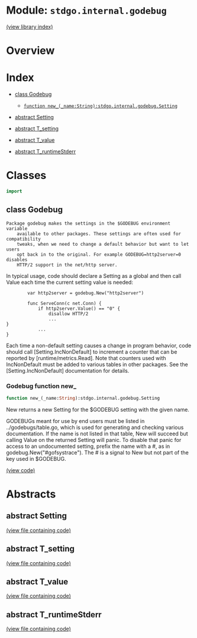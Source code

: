 # Module: `stdgo.internal.godebug`

[(view library index)](../../stdgo.md)


# Overview


# Index


- [class Godebug](<#class-godebug>)

  - [`function new_(_name:String):stdgo.internal.godebug.Setting`](<#godebug-function-new_>)

- [abstract Setting](<#abstract-setting>)

- [abstract T\_setting](<#abstract-t_setting>)

- [abstract T\_value](<#abstract-t_value>)

- [abstract T\_runtimeStderr](<#abstract-t_runtimestderr>)

# Classes


```haxe
import
```


## class Godebug


```
Package godebug makes the settings in the $GODEBUG environment variable
    available to other packages. These settings are often used for compatibility
    tweaks, when we need to change a default behavior but want to let users
    opt back in to the original. For example GODEBUG=http2server=0 disables
    HTTP/2 support in the net/http server.
```

In typical usage, code should declare a Setting as a global
and then call Value each time the current setting value is needed:  

```
    	var http2server = godebug.New("http2server")
```
```
    	func ServeConn(c net.Conn) {
    		if http2server.Value() == "0" {
    			disallow HTTP/2
    			...
}
    		...
}
```

Each time a non\-default setting causes a change in program behavior,
code should call \[Setting.IncNonDefault\] to increment a counter that can
be reported by \[runtime/metrics.Read\].
Note that counters used with IncNonDefault must be added to
various tables in other packages. See the \[Setting.IncNonDefault\]
documentation for details.  

### Godebug function new\_


```haxe
function new_(_name:String):stdgo.internal.godebug.Setting
```



New returns a new Setting for the $GODEBUG setting with the given name.  


GODEBUGs meant for use by end users must be listed in ../godebugs/table.go,
which is used for generating and checking various documentation.
If the name is not listed in that table, New will succeed but calling Value
on the returned Setting will panic.
To disable that panic for access to an undocumented setting,
prefix the name with a \#, as in godebug.New\("\#gofsystrace"\).
The \# is a signal to New but not part of the key used in $GODEBUG.  

[\(view code\)](<./Godebug.hx#L144>)


# Abstracts


## abstract Setting


[\(view file containing code\)](<./Godebug.hx>)


## abstract T\_setting


[\(view file containing code\)](<./Godebug.hx>)


## abstract T\_value


[\(view file containing code\)](<./Godebug.hx>)


## abstract T\_runtimeStderr


[\(view file containing code\)](<./Godebug.hx>)


